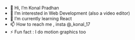 - 👋 Hi, I’m Konal Pradhan
- 👀 I’m interested in Web Development (also a video editor)
- 🌱 I’m currently learning React
- 📫 How to reach me , insta @_konal_17
- ⚡ Fun fact : I do motion graphics too

<!---
konal01/konal01 is a ✨ special ✨ repository because its `README.md` (this file) appears on your GitHub profile.
You can click the Preview link to take a look at your changes.
--->

